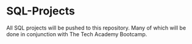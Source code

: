 # SQL-Projects
All SQL projects will be pushed to this repository. Many of which will be done in conjunction with The Tech Academy Bootcamp.
